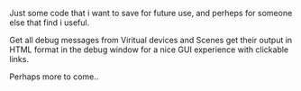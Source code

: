 Just some code that i want to save for future use, and perheps for someone else that find i useful.

Get all debug messages from Viritual devices and Scenes get their output in HTML format in the debug window for a nice GUI experience with clickable links.

Perhaps more to come..
